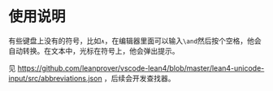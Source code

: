 # 使用说明

有些键盘上没有的符号，比如`∧`，在编辑器里面可以输入`\and`然后按个空格，他会自动转换。在文本中，光标在符号上，他会弹出提示。

见 https://github.com/leanprover/vscode-lean4/blob/master/lean4-unicode-input/src/abbreviations.json ，后续会开发查找器。
